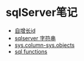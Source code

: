 # sqlServer笔记
+ [自增长id](自增长id.md)
+ [sqlserver 字符串](char.md)
+ [sys.column-sys.objects](sysParams.md)
+ [sql functions](func.md)
